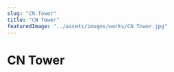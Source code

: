 ```yaml
---
slug: "CN-Tower"
title: "CN Tower"
featuredImage: "../assets/images/works/CN Tower.jpg"
---
```


# CN Tower
